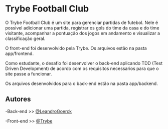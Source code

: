 
# Trybe Football Club

O Trybe Football Club é um site para gerenciar partidas de futebol.
Nele é possivel adicionar uma partida, registrar os gols do time da casa e do time visitante, acompanhar a pontuação dos jogos em andamento e visualizar a classificação geral.

O front-end foi desenvolvido pela Trybe. Os arquivos estão na pasta app/frontend.

Como estudante, o desafio foi desenvolver o back-end aplicando TDD (Test Driven Development) de acordo com os requisitos necessarios para que o site passe a funcionar.

Os arquivos desenvolvidos para o back-end estão na pasta app/backend.


## Autores


-Back-end >> [@LeandroGoerck](https://www.github.com/LeandroGoerck)

-Front-end >> [@Trybe](https://www.github.com/tryber)
